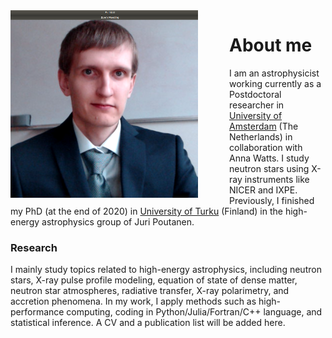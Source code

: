 <img style="float: left; padding-right:50px;" src="images/tsalmi.jpg">



# About me



I am an astrophysicist working currently as a Postdoctoral researcher in [University of Amsterdam](https://www.uva.nl/en/) (The Netherlands) in collaboration with Anna Watts. 
I study neutron stars using X-ray instruments like NICER and IXPE.
Previously, I finished my PhD (at the end of 2020) in [University of Turku](https://www.utu.fi/en/university) (Finland) in the high-energy astrophysics group of Juri Poutanen.


### Research

I mainly study topics related to high-energy astrophysics, including neutron stars, X-ray pulse profile modeling, equation of state of dense matter, neutron star atmospheres, radiative transfer, X-ray polarimetry, and accretion phenomena. In my work, I apply methods such as high-performance computing, coding in Python/Julia/Fortran/C++ language, and statistical inference. A CV and a publication list will be added here. 
